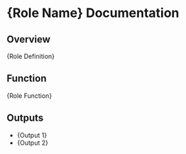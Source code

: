 # {Role Name} Documentation

## Overview
{Role Definition}

## Function
{Role Function}

## Outputs
- {Output 1}
- {Output 2}